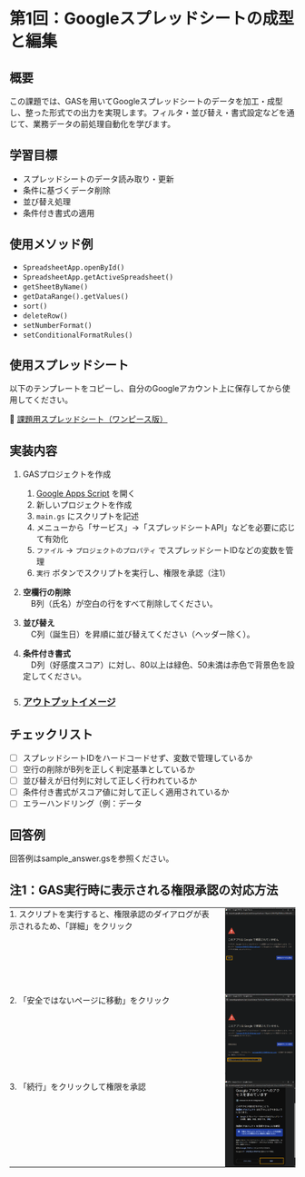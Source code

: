 # 第1回：Googleスプレッドシートの成型と編集

## 概要
この課題では、GASを用いてGoogleスプレッドシートのデータを加工・成型し、整った形式での出力を実現します。フィルタ・並び替え・書式設定などを通じて、業務データの前処理自動化を学びます。

## 学習目標
- スプレッドシートのデータ読み取り・更新
- 条件に基づくデータ削除
- 並び替え処理
- 条件付き書式の適用

## 使用メソッド例
- `SpreadsheetApp.openById()`
- `SpreadsheetApp.getActiveSpreadsheet()`
- `getSheetByName()`
- `getDataRange().getValues()`
- `sort()`
- `deleteRow()`
- `setNumberFormat()`
- `setConditionalFormatRules()`

## 使用スプレッドシート
以下のテンプレートをコピーし、自分のGoogleアカウント上に保存してから使用してください。

📎 [課題用スプレッドシート（ワンピース版）](https://docs.google.com/spreadsheets/d/17c8XHpqRdroOp8WZ2xT1aople-zxKPcOcQo9PGFJ4UU/edit?usp=sharing)

## 実装内容
1. GASプロジェクトを作成
    1. [Google Apps Script](https://script.google.com/) を開く
    1. 新しいプロジェクトを作成
    3. `main.gs` にスクリプトを記述
    4. メニューから「サービス」→「スプレッドシートAPI」などを必要に応じて有効化
    5. `ファイル` → `プロジェクトのプロパティ` でスプレッドシートIDなどの変数を管理
    6. `実行` ボタンでスクリプトを実行し、権限を承認（注1）
2. **空欄行の削除**  
　B列（氏名）が空白の行をすべて削除してください。

2. **並び替え**  
　C列（誕生日）を昇順に並び替えてください（ヘッダー除く）。

3. **条件付き書式**  
　D列（好感度スコア）に対し、80以上は緑色、50未満は赤色で背景色を設定してください。

4. ### [アウトプットイメージ](https://docs.google.com/spreadsheets/d/1BdIJqchof24RIREjekTEbIVhMLpnIkn1d64JnA45b_I/edit?usp=sharing)

## チェックリスト
- [ ] スプレッドシートIDをハードコードせず、変数で管理しているか
- [ ] 空行の削除がB列を正しく判定基準としているか
- [ ] 並び替えが日付列に対して正しく行われているか
- [ ] 条件付き書式がスコア値に対して正しく適用されているか
- [ ] エラーハンドリング（例：データ

## 回答例
回答例はsample_answer.gsを参照ください。

## 注1：GAS実行時に表示される権限承認の対応方法
<table style="border-collapse: collapse; margin: 0; padding: 0;">
  <!-- 1行目 -->
  <tr>
    <!-- 左セル：ステップ①の説明 -->
    <td style="vertical-align: top; padding: 0 16px 0 0; margin: 0; line-height: 1.5;">
      1. スクリプトを実行すると、権限承認のダイアログが表示されるため、「詳細」をクリック
    </td>
    <!-- 右セル：画像1 -->
    <td style="vertical-align: top; padding: 0; margin: 0;">
      <img src="../img/auth01.png"
           alt="権限承認ダイアログ（ステップ1）"
           width="200"
           style="display: block; margin: 0; padding: 0;">
    </td>
  </tr>

  <!-- 2行目 -->
  <tr>
    <!-- 左セル：ステップ②の説明 -->
    <td style="vertical-align: top; padding: 0 16px 0 0; margin: 0; line-height: 1.5;">
      2. 「安全ではないページに移動」をクリック
    </td>
    <!-- 右セル：画像2 -->
    <td style="vertical-align: top; padding: 0; margin: 0;">
      <img src="../img/auth02.png"
           alt="権限承認ダイアログ（ステップ2）"
           width="200"
           style="display: block; margin: 0; padding: 0;">
    </td>
  </tr>

  <!-- 3行目 -->
  <tr>
    <!-- 左セル：ステップ③の説明 -->
    <td style="vertical-align: top; padding: 0 16px 0 0; margin: 0; line-height: 1.5;">
      3. 「続行」をクリックして権限を承認
    </td>
    <!-- 右セル：画像3 -->
    <td style="vertical-align: top; padding: 0; margin: 0;">
      <img src="../img/auth03.png"
           alt="権限承認ダイアログ（ステップ3）"
           width="200"
           style="display: block; margin: 0; padding: 0;">
    </td>
  </tr>
</table>






